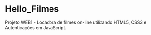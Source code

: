 # Hello_Filmes
Projeto WEB1 - Locadora de filmes on-line utilizando HTML5, CSS3 e Autenticações em JavaScript.
